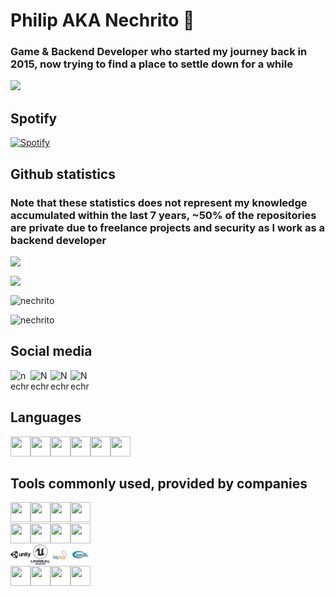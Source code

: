 <h1 align="left">Philip AKA Nechrito 🎉</h1> 
<h3 align="left">Game & Backend Developer who started my journey back in 2015, now trying to find a place to settle down for a while</h3>

<img src="https://visitor-badge.glitch.me/badge?page_id=nechrito.visitor-badge" />

## Spotify 
[![Spotify](https://novatorem-q5fwa8b04-nechrito.vercel.app/api/spotify)](https://open.spotify.com/user/1115001981)

## Github statistics
<h3 align="left">
Note that these statistics does not represent my knowledge accumulated within the last 7 years,
~50% of the repositories are private due to freelance projects and security as I work as a backend developer
</h3>


<!-- dark, radical, merko, gruvbox, tokyonight, onedark, cobalt, synthwave, highcontrast, dracula -->
<!-- &hide=stars,commits,prs,issues,contribs -->

<p align="left">
    <img align=top height=205 src="https://github-readme-stats-nechrito.vercel.app/api?username=Nechrito&count_private=true&theme=dracula&show_icons=true&include_all_commits=true" />
</p>

<p align="left">
    <img align=top src="https://github-readme-stats-nechrito.vercel.app/api/top-langs?username=Nechrito&count_private=true&theme=dracula&include_all_commits=true&layout=compact" />
</p>

<p align="left">
    <img align="top" src="https://github-readme-streak-stats.herokuapp.com/?user=nechrito&theme=dracula" alt="nechrito" />
</p>

<p align="left">
    <img align="top" src="https://github-profile-trophy.vercel.app/?username=nechrito&theme=dracula" alt="nechrito" />
</p>


## Social media

[<img height="32" width="32" align="left" alt="nechrito.org" src="https://cdn.iconscout.com/icon/free/png-64/internet-2359147-1971067.png" />][website]
[<img height="32" width="32" align="left" alt="Nechrito | LinkedIn" src="https://cdn.iconscout.com/icon/free/png-64/linkedin-208-916919.png" />][linkedin]
[<img height="32" width="32" align="left" alt="Nechrito | Instagram" src="https://cdn.iconscout.com/icon/free/png-64/instagram-188-498425.png" />][instagram]
[<img height="32" width="32" align="left" alt="Nechrito | Twitter" src="https://cdn.iconscout.com/icon/free/png-64/twitter-241-721979.png" />][twitter]

<br />
<br />

## Languages

<img align="left" height="32" width="32" src="https://cdn.iconscout.com/icon/free/png-64/csharp-1-1175241.png" />
<img align="left" height="32" width="32" src="https://cdn.iconscout.com/icon/free/png-64/cplusplus-3521365-2944809.png" />
<img align="left" height="32" width="32" src="https://cdn.iconscout.com/icon/free/png-64/python-3628999-3030224.png" />
<img align="left" height="32" width="32" src="https://cdn.iconscout.com/icon/free/png-64/lua-3521554-2944972.png" />
<img align="left" height="32" width="32" src="https://cdn.iconscout.com/icon/free/png-64/java-3628857-3029997.png" />
<img align="left" height="32" width="32" src="https://cdn.iconscout.com/icon/free/png-64/swift-282412.png" />

<br />
<br />

## Tools commonly used, provided by companies

<img align="left" height="32" width="32" src="https://cdn.iconscout.com/icon/free/png-64/github-40-432516.png" />
<img align="left" height="32" width="32" src="https://cdn.iconscout.com/icon/free/png-64/git-225996.png" />
<img align="left" height="32" width="32" src="https://cdn.iconscout.com/icon/free/png-64/cmake-3521346-2944790.png" />
<img align="left" height="32" width="32" src="https://cdn.iconscout.com/icon/free/png-64/microsoft-dotnet-1175177.png" />

<br />
<br />

<img align="left" height="32" width="32" src="https://cdn.iconscout.com/icon/free/png-64/azure-devops-3628645-3029870.png" />
<img align="left" height="32" width="32" src="https://cdn.iconscout.com/icon/free/png-64/azure-1-190761.png" />
<img align="left" height="32" width="32" src="https://cdn.iconscout.com/icon/free/png-64/azure-1868965-1583129.png" />
<img align="left" height="32" width="32" src="https://cdn.iconscout.com/icon/free/png-64/npm-1767905-1502158.png"  />

<br />
<br />

<img align="left" height="32" width="32" src="https://raw.githubusercontent.com/github/explore/80688e429a7d4ef2fca1e82350fe8e3517d3494d/topics/unity/unity.png" style="background-color:white"/>
<img align="left" height="32" width="32" src="https://raw.githubusercontent.com/github/explore/80688e429a7d4ef2fca1e82350fe8e3517d3494d/topics/unreal-engine/unreal-engine.png" style="background-color:white"/>
<img align="left" height="32" width="32" src="https://raw.githubusercontent.com/github/explore/80688e429a7d4ef2fca1e82350fe8e3517d3494d/topics/mysql/mysql.png"/>
<img align="left" height="32" width="32" src="https://raw.githubusercontent.com/github/explore/80688e429a7d4ef2fca1e82350fe8e3517d3494d/topics/opengl/opengl.png" />

<br />
<br />

<img align="left" height="32" width="32" src="https://unpkg.com/simple-icons@v5/icons/vulkan.svg" style="background-color:white"/>
<img align="left" height="32" width="32" src="https://cdn.iconscout.com/icon/free/png-64/ios-apple-572947.png" style="background-color:white"/>
<img align="left" height="32" width="32" src="https://cdn.iconscout.com/icon/free/png-64/android-247-1175275.png"style="background-color:white" />
<img align="left" height="32" width="32" src="https://cdn.iconscout.com/icon/free/png-64/oculus-3521617-2945061.png" style="background-color:white"/>

[website]: http://nechrito.org/
[twitter]: https://twitter.com/N3chrito
[instagram]: https://instagram.com/Hobbygroggare
[linkedin]: https://www.linkedin.com/in/philip-lindh-599707199/